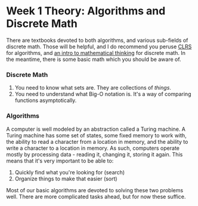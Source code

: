 # Week 1 Theory: Algorithms and Discrete Math

There are textbooks devoted to both algorithms, and various sub-fields of discrete math. Those will be helpful, and I do recommend you peruse [CLRS](http://www.amazon.com/Introduction-Algorithms-3rd-Thomas-Cormen/dp/0262033844/ref=sr_1_1?ie=UTF8&qid=1443852050&sr=8-1&keywords=CLRS) for algorithms, and [an intro to mathematical thinking](http://www.amazon.com/Mathematical-Thinking-Problem-Solving-Proofs-2nd/dp/0130144126/ref=sr_1_1?ie=UTF8&qid=1443852165&sr=8-1&keywords=mathematical+thinking+problem-solving+and+proofs+2nd+edition) for discrete math. In the meantime, there is some basic math which you should be aware of. 


### Discrete Math

1. You need to know what sets are. They are collections of *things*.
2. You need to understand what Big-O notation is. It's a way of comparing functions asymptotically.


### Algorithms

A computer is well modeled by an abstraction called a Turing machine. A Turing machine has some set of states, some fixed memory to work with, the ability to read a character from a location in memory, and the ability to write a character to a location in memory. As such, computers operate mostly by processing data - reading it, changing it, storing it again. This means that it's very important to be able to:

1. Quickly find what you're looking for (search)
2. Organize things to make that easier (sort)

Most of our basic algorithms are devoted to solving these two problems well. There are more complicated tasks ahead, but for now these suffice. 
